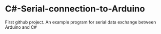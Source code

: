 # C#-Serial-connection-to-Arduino

First github project.
An example program for serial data exchange between Arduino and C#
